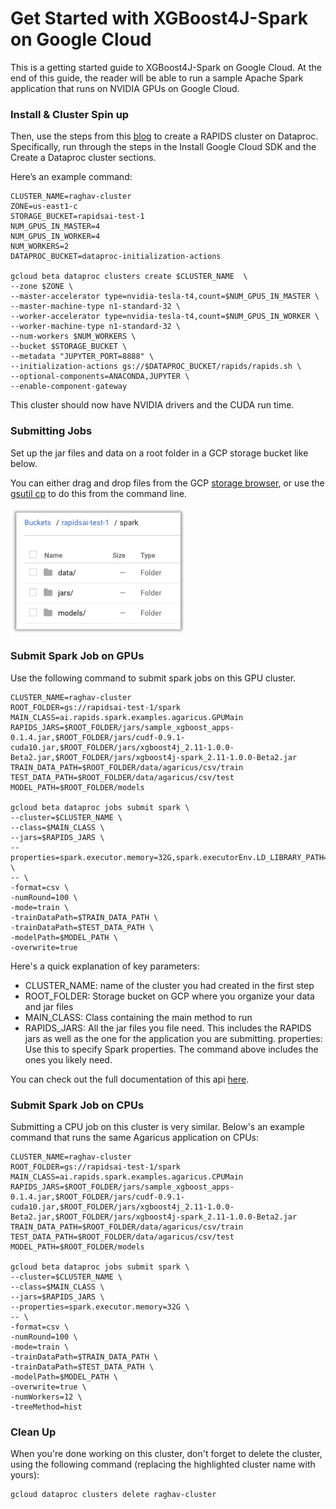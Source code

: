 # Get Started with XGBoost4J-Spark on Google Cloud

This is a getting started guide to XGBoost4J-Spark on Google Cloud. At the end of this guide, the reader will be able to run a sample Apache Spark application that runs on NVIDIA GPUs on Google Cloud.

### Install & Cluster Spin up

Then, use the steps from this [blog](https://medium.com/rapids-ai/scale-out-rapids-on-google-cloud-dataproc-8a873233258f) to create a RAPIDS cluster on Dataproc. Specifically, run through the steps in the Install Google Cloud SDK and the Create a Dataproc cluster sections.

Here’s an example command:

```
CLUSTER_NAME=raghav-cluster
ZONE=us-east1-c
STORAGE_BUCKET=rapidsai-test-1
NUM_GPUS_IN_MASTER=4
NUM_GPUS_IN_WORKER=4
NUM_WORKERS=2
DATAPROC_BUCKET=dataproc-initialization-actions

gcloud beta dataproc clusters create $CLUSTER_NAME  \
--zone $ZONE \
--master-accelerator type=nvidia-tesla-t4,count=$NUM_GPUS_IN_MASTER \
--master-machine-type n1-standard-32 \
--worker-accelerator type=nvidia-tesla-t4,count=$NUM_GPUS_IN_WORKER \
--worker-machine-type n1-standard-32 \
--num-workers $NUM_WORKERS \
--bucket $STORAGE_BUCKET \
--metadata "JUPYTER_PORT=8888" \
--initialization-actions gs://$DATAPROC_BUCKET/rapids/rapids.sh \
--optional-components=ANACONDA,JUPYTER \
--enable-component-gateway
```

This cluster should now have NVIDIA drivers and the CUDA run time.

### Submitting Jobs

Set up the jar files and data on a root folder in a GCP storage bucket like below.

You can either drag and drop files from the GCP [storage browser](https://console.cloud.google.com/storage/browser/rapidsai-test-1/?project=nv-ai-infra&organizationId=210881545417), or use the [gsutil cp](https://cloud.google.com/storage/docs/gsutil/commands/cp) to do this from the command line.

![GCP storage bucket](pics/gcp-bucket.png)

### Submit Spark Job on GPUs

Use the following command to submit spark jobs on this GPU cluster.

```
CLUSTER_NAME=raghav-cluster
ROOT_FOLDER=gs://rapidsai-test-1/spark
MAIN_CLASS=ai.rapids.spark.examples.agaricus.GPUMain
RAPIDS_JARS=$ROOT_FOLDER/jars/sample_xgboost_apps-0.1.4.jar,$ROOT_FOLDER/jars/cudf-0.9.1-cuda10.jar,$ROOT_FOLDER/jars/xgboost4j_2.11-1.0.0-Beta2.jar,$ROOT_FOLDER/jars/xgboost4j-spark_2.11-1.0.0-Beta2.jar
TRAIN_DATA_PATH=$ROOT_FOLDER/data/agaricus/csv/train
TEST_DATA_PATH=$ROOT_FOLDER/data/agaricus/csv/test
MODEL_PATH=$ROOT_FOLDER/models

gcloud beta dataproc jobs submit spark \
--cluster=$CLUSTER_NAME \
--class=$MAIN_CLASS \
--jars=$RAPIDS_JARS \
--properties=spark.executor.memory=32G,spark.executorEnv.LD_LIBRARY_PATH=/opt/conda/anaconda/envs/RAPIDS/lib/ \
-- \
-format=csv \
-numRound=100 \
-mode=train \
-trainDataPath=$TRAIN_DATA_PATH \
-trainDataPath=$TEST_DATA_PATH \
-modelPath=$MODEL_PATH \
-overwrite=true
```

Here's a quick explanation of key parameters:

- CLUSTER_NAME: name of the cluster you had created in the first step
- ROOT_FOLDER: Storage bucket on GCP where you organize your data and jar files
- MAIN_CLASS: Class containing the main method to run
- RAPIDS_JARS: All the jar files you file need. This includes the RAPIDS jars as well as the one for the application you are submitting.
properties:  Use this to specify Spark properties. The command above includes the ones you likely need.

You can check out the full documentation of this api [here](https://cloud.google.com/sdk/gcloud/reference/beta/dataproc/jobs/submit/spark).

### Submit Spark Job on CPUs

Submitting a CPU job on this cluster is very similar. Below's an example command that runs the same Agaricus application on CPUs:

```
CLUSTER_NAME=raghav-cluster
ROOT_FOLDER=gs://rapidsai-test-1/spark
MAIN_CLASS=ai.rapids.spark.examples.agaricus.CPUMain
RAPIDS_JARS=$ROOT_FOLDER/jars/sample_xgboost_apps-0.1.4.jar,$ROOT_FOLDER/jars/cudf-0.9.1-cuda10.jar,$ROOT_FOLDER/jars/xgboost4j_2.11-1.0.0-Beta2.jar,$ROOT_FOLDER/jars/xgboost4j-spark_2.11-1.0.0-Beta2.jar
TRAIN_DATA_PATH=$ROOT_FOLDER/data/agaricus/csv/train
TEST_DATA_PATH=$ROOT_FOLDER/data/agaricus/csv/test
MODEL_PATH=$ROOT_FOLDER/models

gcloud beta dataproc jobs submit spark \
--cluster=$CLUSTER_NAME \
--class=$MAIN_CLASS \
--jars=$RAPIDS_JARS \
--properties=spark.executor.memory=32G \
-- \
-format=csv \
-numRound=100 \
-mode=train \
-trainDataPath=$TRAIN_DATA_PATH \
-trainDataPath=$TEST_DATA_PATH \
-modelPath=$MODEL_PATH \
-overwrite=true \
-numWorkers=12 \
-treeMethod=hist
```

### Clean Up

When you're done working on this cluster, don't forget to delete the cluster, using the following command (replacing the highlighted cluster name with yours):

```
gcloud dataproc clusters delete raghav-cluster
```
